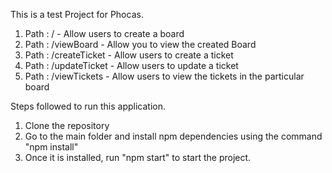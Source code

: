 This is a test Project for Phocas. 


1. Path : /                        -  Allow users to create a board 
2. Path : /viewBoard               -  Allow you to view the created Board
3. Path : /createTicket            -  Allow users to create a ticket 
4. Path : /updateTicket            -  Allow users to update a ticket
5. Path : /viewTickets             -  Allow users to view the tickets in the particular board


Steps followed to run this application.

1. Clone the repository 
2. Go to the main folder and install npm dependencies using the command "npm install"
3. Once it is installed, run "npm start" to start the project.
